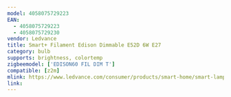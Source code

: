 ```yaml
---
model: 4058075729223
EAN: 
  - 4058075729223
  - 4058075729230
vendor: Ledvance
title: Smart+ Filament Edison Dimmable E52D 6W E27 
category: bulb
supports: brightness, colortemp
zigbeemodel: ['EDISON60 FIL DIM T']
compatible: [z2m]
mlink: https://www.ledvance.com/consumer/products/smart-home/smart-lamps/smart-zigbee/smart-classic-filament-lamps-with-zigbee-technology/edison-bulb-shape-with-filament-style-with-zigbee-technology-c141281?productId=204360
link: 
---
```

